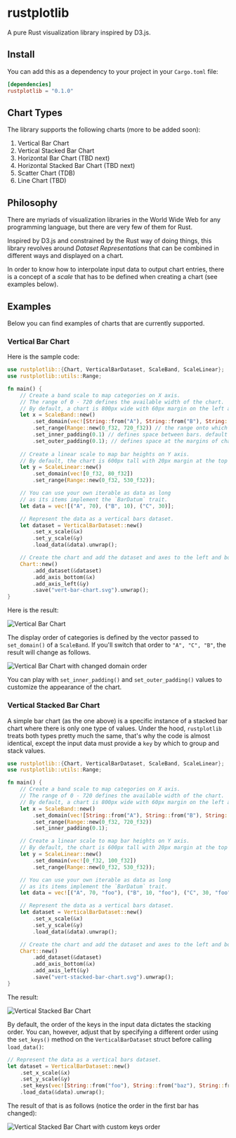 # rustplotlib

A pure Rust visualization library inspired by D3.js.

## Install

You can add this as a dependency to your project in your `Cargo.toml` file:

```toml
[dependencies]
rustplotlib = "0.1.0"
```

## Chart Types

The library supports the following charts (more to be added soon):

1. Vertical Bar Chart
2. Vertical Stacked Bar Chart
3. Horizontal Bar Chart (TBD next)
4. Horizontal Stacked Bar Chart (TBD next)
5. Scatter Chart (TDB)
6. Line Chart (TBD)

## Philosophy

There are myriads of visualization libraries in the World Wide Web for any programming language,
but there are very few of them for Rust.

Inspired by D3.js and constrained by the Rust way of doing things, this library revolves around
*Dataset Representations* that can be combined in different ways and displayed on a chart.

In order to know how to interpolate input data to output chart entries, there is a concept of a
*scale* that has to be defined when creating a chart (see examples below).

## Examples

Below you can find examples of charts that are currently supported.

### Vertical Bar Chart

Here is the sample code:

```rust
use rustplotlib::{Chart, VerticalBarDataset, ScaleBand, ScaleLinear};
use rustplotlib::utils::Range;

fn main() {
    // Create a band scale to map categories on X axis.
    // The range of 0 - 720 defines the available width of the chart.
    // By default, a chart is 800px wide with 60px margin on the left and 20px on the right.
    let x = ScaleBand::new()
        .set_domain(vec![String::from("A"), String::from("B"), String::from("C")]) // domain based on input data
        .set_range(Range::new(0_f32, 720_f32)) // the range onto which to map the domain
        .set_inner_padding(0.1) // defines space between bars. default is 0.1, can be omitted
        .set_outer_padding(0.1); // defines space at the margins of chart. default is 0.1, can be omitted
    
    // Create a linear scale to map bar heights on Y axis.
    // By default, the chart is 600px tall with 20px margin at the top and 50px at the bottom.
    let y = ScaleLinear::new()
        .set_domain(vec![0_f32, 80_f32])
        .set_range(Range::new(0_f32, 530_f32));

    // You can use your own iterable as data as long
    // as its items implement the `BarDatum` trait.
    let data = vec![("A", 70), ("B", 10), ("C", 30)];

    // Represent the data as a vertical bars dataset.
    let dataset = VerticalBarDataset::new()
        .set_x_scale(&x)
        .set_y_scale(&y)
        .load_data(&data).unwrap();

    // Create the chart and add the dataset and axes to the left and bottom of chart.
    Chart::new()
        .add_dataset(&dataset)
        .add_axis_bottom(&x)
        .add_axis_left(&y)
        .save("vert-bar-chart.svg").unwrap();
}
```

Here is the result:

![Vertical Bar Chart](./assets/img/vert-bar-chart.svg)

The display order of categories is defined by the vector passed to `set_domain()` of a `ScaleBand`.
If you'll switch that order to `"A", "C", "B"`, the result will change as follows.

![Vertical Bar Chart with changed domain order](./assets/img/vert-bar-chart-domain-order.svg)

You can play with `set_inner_padding()` and `set_outer_padding()` values to customize the appearance of the chart.

### Vertical Stacked Bar Chart

A simple bar chart (as the one above) is a specific instance of a stacked bar chart where there
is only one type of values. Under the hood, `rustplotlib` treats both types pretty much the same,
that's why the code is almost identical, except the input data must provide a `key` by which to group
and stack values.

```rust
use rustplotlib::{Chart, VerticalBarDataset, ScaleBand, ScaleLinear};
use rustplotlib::utils::Range;

fn main() {
    // Create a band scale to map categories on X axis.
    // The range of 0 - 720 defines the available width of the chart.
    // By default, a chart is 800px wide with 60px margin on the left and 20px on the right.
    let x = ScaleBand::new()
        .set_domain(vec![String::from("A"), String::from("B"), String::from("C")])
        .set_range(Range::new(0_f32, 720_f32))
        .set_inner_padding(0.1);

    // Create a linear scale to map bar heights on Y axis.
    // By default, the chart is 600px tall with 20px margin at the top and 50px at the bottom.
    let y = ScaleLinear::new()
        .set_domain(vec![0_f32, 100_f32])
        .set_range(Range::new(0_f32, 530_f32));

    // You can use your own iterable as data as long
    // as its items implement the `BarDatum` trait.
    let data = vec![("A", 70, "foo"), ("B", 10, "foo"), ("C", 30, "foo"), ("A", 20, "bar"), ("A", 5, "baz"), ("C", 20, "baz")];

    // Represent the data as a vertical bars dataset.
    let dataset = VerticalBarDataset::new()
        .set_x_scale(&x)
        .set_y_scale(&y)
        .load_data(&data).unwrap();

    // Create the chart and add the dataset and axes to the left and bottom of chart.
    Chart::new()
        .add_dataset(&dataset)
        .add_axis_bottom(&x)
        .add_axis_left(&y)
        .save("vert-stacked-bar-chart.svg").unwrap();
}
```

The result:

![Vertical Stacked Bar Chart](./assets/img/vert-stacked-bar-chart.svg)

By default, the order of the keys in the input data dictates the stacking order. You can, however,
adjust that by specifying a different order using the `set_keys()` method on the `VerticalBarDataset` 
struct before calling `load_data()`:

```rust
// Represent the data as a vertical bars dataset.
let dataset = VerticalBarDataset::new()
    .set_x_scale(&x)
    .set_y_scale(&y)
    .set_keys(vec![String::from("foo"), String::from("baz"), String::from("bar")])
    .load_data(&data).unwrap();
```

The result of that is as follows (notice the order in the first bar has changed):

![Vertical Stacked Bar Chart with custom keys order](./assets/img/vert-stacked-bar-chart-key-order.svg)
